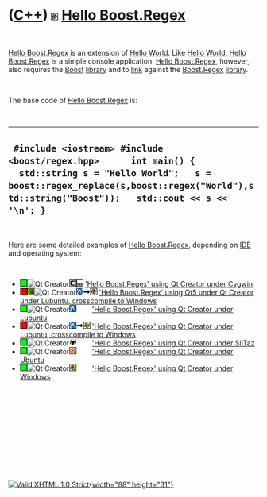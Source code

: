 



 

 

 

 

 

([C++](Cpp.htm)) ![Boost](PicBoost.png) [Hello Boost.Regex](CppHelloBoostRegex.htm)
===================================================================================

 

[Hello Boost.Regex](CppHelloBoostRegex.htm) is an extension of [Hello
World](CppHelloWorld.htm). Like [Hello World](CppHelloWorld.htm), [Hello
Boost.Regex](CppHelloBoostRegex.htm) is a simple console application.
[Hello Boost.Regex](CppHelloBoostRegex.htm), however, also requires the
[Boost](CppBoost.htm) [library](CppLibrary.htm) and to
[link](CppLink.htm) against the [Boost.Regex](CppRegex.htm)
[library](CppLibrary.htm).

 

The base code of [Hello Boost.Regex](CppHelloBoostRegex.htm) is:

 

  ------------------------------------------------------------------------------------------------------------------------------------------------------------------------------------------------------------
  ` #include <iostream> #include <boost/regex.hpp>      int main() {   std::string s = "Hello World";   s = boost::regex_replace(s,boost::regex("World"),std::string("Boost"));   std::cout << s << '\n'; }`
  ------------------------------------------------------------------------------------------------------------------------------------------------------------------------------------------------------------

 

Here are some detailed examples of [Hello
Boost.Regex](CppHelloBoostRegex.htm), depending on [IDE](CppIde.htm) and
operating system:

 

-   ![OKAY](PicGreen.png)![Qt
    Creator](PicQtCreator.png)![Cygwin](PicCygwin.png)![Desktop](PicDesktop.png)
    ['Hello Boost.Regex' using Qt Creator under
    Cygwin](CppHelloBoostRegexQtCreatorCygwin.htm)
-   ![OKAY](PicRed.png)![Qt5](PicQt5.png)![Qt
    Creator](PicQtCreator.png)![Lubuntu](PicLubuntu.png)![to](PicTo.png)![Windows](PicWindows.png)
    ['Hello Boost.Regex' using Qt5 under Qt Creator under Lubuntu,
    crosscompile to
    Windows](CppHelloBoostRegexQt5QtCreatorLubuntuToWindows.htm)
-   ![OKAY](PicGreen.png)![Qt
    Creator](PicQtCreator.png)![Lubuntu](PicLubuntu.png)![
    ](PicSpacer.png)![ ](PicSpacer.png) ['Hello Boost.Regex' using Qt
    Creator under Lubuntu](CppHelloBoostRegexQtCreatorLubuntu.htm)
-   ![OKAY](PicRed.png)![Qt
    Creator](PicQtCreator.png)![Lubuntu](PicLubuntu.png)![to](PicTo.png)![Windows](PicWindows.png)
    ['Hello Boost.Regex' using Qt Creator under Lubuntu, crosscompile to
    Windows](CppHelloBoostRegexQtCreatorLubuntuToWindows.htm)
-   ![OKAY](PicGreen.png)![Qt
    Creator](PicQtCreator.png)![SliTaz](PicSliTaz.png)![
    ](PicSpacer.png)![ ](PicSpacer.png) ['Hello Boost.Regex' using Qt
    Creator under SliTaz](CppHelloBoostRegexQtCreatorSliTaz.htm)
-   ![OKAY](PicGreen.png)![Qt
    Creator](PicQtCreator.png)![Ubuntu](PicUbuntu.png)![
    ](PicSpacer.png)![ ](PicSpacer.png) ['Hello Boost.Regex' using Qt
    Creator under Ubuntu](CppHelloBoostRegexQtCreatorUbuntu.htm)
-   ![OKAY](PicGreen.png)![Qt
    Creator](PicQtCreator.png)![Windows](PicWindows.png)![
    ](PicSpacer.png)![ ](PicSpacer.png) ['Hello Boost.Regex' using Qt
    Creator under Windows](CppHelloBoostRegexQtCreatorWindows.htm)

 

 

 

 

 





 

[![Valid XHTML 1.0 Strict](valid-xhtml10.png){width="88"
height="31"}](http://validator.w3.org/check?uri=referer)
